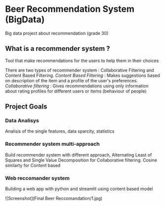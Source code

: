 # Beer Recommendation System (BigData)
Big data project about recommendation (grade 30)

## What is a recommender system ?
Tool that make recommendations for the users to help them in their choices

There are two types of recommender system : Collaborative Filtering and Content Based Filtering.
*Content Based Filtering*  : Makes suggestions based on description of the item and a profile of the user's preferences.
*Collaborative filtering* : Gives recommendations using only information about rating profiles for different users or items (behaviour of people)

## Project Goals

### Data Analisys 
Analisis of the single features, data sparcity, statistics

### Recommender system multi-approach
Build recommender system with different approach, Alternating Least of Squares  and Single Value Decomposition for Collaborative filtering. Cosine similarty for Content based

### Web reccomander system 
Building a web app with python and streamlit using content based model


![Screenshot](Final Beer Reccomandation/1.jpg)
